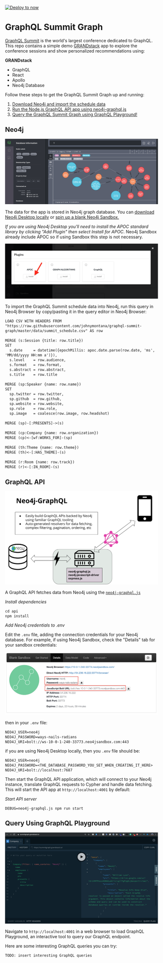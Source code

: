 [![Deploy to now](https://deploy.now.sh/static/button.svg)](https://deploy.now.sh/?repo=https://github.com/johnymontana/graphql-summit-graph&env=NEO4J_USER&env=NEO4J_URI&env=NEO4J_PASSWORD)

# GraphQL Summit Graph

[GraphQL Summit](https://summit.graphql.com/) is the world's largest conference dedicated to GraphQL. This repo contains a simple demo [GRANDstack](https://grandstack.io) app to explore the conference sessions and show personalized recommendations using:

**GRANDstack**

* GraphQL
* React
* Apollo
* Neo4j Database

Follow these steps to get the GraphQL Summit Graph up and running:

1. [Download Neo4j and import the schedule data](https://github.com/johnymontana/graphql-summit-graph#neo4j)
2. [Run the Node.js GraphQL API app using neo4j-graphql.js](https://github.com/johnymontana/graphql-summit-graph#graphql-api)
3. [Query the GraphQL Summit Graph using GraphQL Playground!](https://github.com/johnymontana/graphql-summit-graph#query-using-graphql-playground)


## Neo4j

![](images/neo4j.png)

The data for the app is stored in Neo4j graph database. You can [download Neo4j Desktop locally](https://neo4j.com/download/) or [spin up a blank Neo4j Sandbox.](https://neo4j.com/sandbox-v2/)

*If you are using Neo4j Desktop you'll need to install the APOC standard library by clicking "Add Plugin" then select Install for APOC*. Neo4j Sandbox already include APOC so if using Sandbox this step is not necessary.

![](images/apoc.png)

To import the GraphQL Summit schedule data into Neo4j, run this query in Neo4j Browser by copy/pasting it in the query editor in Neo4j Browser:

```Cypher
LOAD CSV WITH HEADERS FROM "https://raw.githubusercontent.com/johnymontana/graphql-summit-graph/master/data/summit_schedule.csv" AS row 

MERGE (s:Session {title: row.title})
SET 
  s.date     = datetime({epochMillis: apoc.date.parse(row.date, 'ms', 'MM/dd/yyyy HH:mm a')}),
  s.level    = row.audience,
  s.format   = row.format,
  s.abstract = row.abstract,
  s.title    = row.title

MERGE (sp:Speaker {name: row.name})
SET
  sp.twitter = row.twitter,
  sp.github  = row.github,
  sp.website = row.website,
  sp.role    = row.role,
  sp.image   = coalesce(row.image, row.headshot)

MERGE (sp)-[:PRESENTS]->(s)

MERGE (cp:Company {name: row.organization})
MERGE (cp)<-[wf:WORKS_FOR]-(sp)

MERGE (th:Theme {name: row.theme})
MERGE (th)<-[:HAS_THEME]-(s)

MERGE (r:Room {name: row.track})
MERGE (r)<-[:IN_ROOM]-(s)
```


## GraphQL API

![](images/neo4j-graphql-js.png)

A GraphQL API fetches data from Neo4j using the [`neo4j-graphql.js`](https://grandstack.io/docs/neo4j-graphql-js.html)

*Install dependencies*

```
cd api
npm install
```

*Add Neo4j credentials to .env*

Edit the `.env` file, adding the connection credentials for your Neo4j database. For example, if using Neo4j Sandbox, check the "Details" tab for your sandbox credentials:

![](images/sandbox.png)

then in your `.env` file:

```
NEO4J_USER=neo4j
NEO4J_PASSWORD=ways-nails-radians
NEO4J_URI=bolt://ws-10-0-1-240-33773.neo4jsandbox.com:443
```

if you are using Neo4j Desktop locally, then you `.env` file should be:

```
NEO4J_USER=neo4j
NEO4J_PASSWORD=<THE_DATABASE_PASSWORD_YOU_SET_WHEN_CREATING_IT_HERE>
NEO4J_URI=bolt://localhost:7687
```

Then start the GraphQL API application, which will connect to your Neo4j instance, translate GraphQL requests to Cypher and handle data fetching. This will start the API app at `http://localhost:4001` by default:

*Start API server*
```
DEBUG=neo4j-graphql.js npm run start
```

## Query Using GraphQL Playground

![](images/graphql.png)

Navigate to `http://localhost:4001` in a web browser to load GraphQL Playground, an interactive tool to query our GraphQL endpoint.

Here are some interesting GraphQL queries you can try:


```GraphQL
TODO: insert interesting GraphQL queries
```


